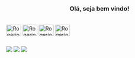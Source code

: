 ## <h3 align="center"><b>Olá, seja bem vindo!</b></h3>

<div style="display: inline_block"><br>
  <img align="center" alt="Rogerio-swift" height="30" width="40" src="https://cdn.jsdelivr.net/gh/devicons/devicon/icons/swift/swift-original.svg">
  <img align="center" alt="Rogerio-Flutter" height="30" width="40" src="https://cdn.jsdelivr.net/gh/devicons/devicon/icons/flutter/flutter-original.svg">
  <img align="center" alt="Rogerio-sql" height="30" width="40" src="https://cdn.jsdelivr.net/gh/devicons/devicon/icons/mysql/mysql-original.svg">
  <img align="center" alt="Rogerio-azure" height="30" width="40" src="https://cdn.jsdelivr.net/gh/devicons/devicon/icons/azure/azure-original-wordmark.svg">
  
</div>

##
	
<div>
	
  <a href="https://www.instagram.com/devrogerio/" target="_blank"><img src="https://img.shields.io/badge/-Instagram-%23E4405F?style=for-the-badge&logo=instagram&logoColor=white" target="_blank"></a>
  <a href = "mailto:dev.rogerio@gmail.com"><img src="https://img.shields.io/badge/Gmail-262626?style=for-the-badge&logo=gmail&logoColor=red" target="_blank"></a>
  <a href="https://www.linkedin.com/in/rogerio-cardoso-filho-2b412b167/" target="_blank"><img src="https://img.shields.io/badge/-LinkedIn-%230077B5?style=for-the-badge&logo=linkedin&logoColor=white" target="_blank"></a> 
	
</div>
